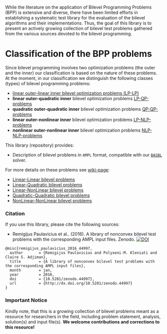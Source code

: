 While the literature on the application of Bilevel Programming Problems (BPP) is extensive and diverse, there have been limited efforts in establishing a systematic test library for the evaluation of the bilevel algorithms and their implementations. Thus, the goal of this library is to present an actively growing collection of bilevel test problems gathered from the various sources devoted to the bilevel programming.

# Classification of the BPP problems

Since bilevel programming involves two optimization problems (the outer and the inner) our classification is based on the nature of these problems. At the moment, in our classification we distinguish the following classes (types) of bilevel programming problems:

 - [linear outer-linear inner bilevel optimization problems (LP-LP)](LP-LP-problems) 
 - **linear outer-quadratic inner** bilevel optimization problems [LP-QP-problems](LP-QP-problems)
 - **quadratic outer-quadratic inner** bilevel optimization problems [QP-QP-problems](QP-QP-problems)
 - **linear outer-nonlinear inner** bilevel optimization problems [LP-NLP-problems](LP-NLP-problems)
 - **nonlinear outer-nonlinear inner** bilevel optimization problems [NLP-NLP-problems](NLP-NLP-problems)

This library (repository) provides:
* Description of bilevel problems in `AMPL` format, compatible with our [`BASBL`](http://basblsolver.github.io/home/ "Bilevel Solver") solver.

For more details on these problems see [wiki-page](https://github.com/basblsolver/test-problems/wiki):

- [Linear-Linear bilevel problems](https://github.com/basblsolver/test-problems/wiki/LP-LP-problems)
- [Linear-Quadratic bilevel problems](https://github.com/basblsolver/test-problems/wiki/LP-QP-problems)
- [Linear-NonLinear bilevel problems](https://github.com/basblsolver/test-problems/wiki/LP-NLP-problems)
- [Quadratic-Quadratic bilevel problems](https://github.com/basblsolver/test-problems/wiki/QP-QP-problems)
- [NonLinear-NonLinear bilevel problems](https://github.com/basblsolver/test-problems/wiki/NLP-NLP-problems)

### Citation

If you use this library, please cite the following sources:

* Remigijus Paulavicius et al.. (2016). A library of nonconvex bilevel test problems with the corresponding AMPL input files. Zenodo. [![DOI](https://zenodo.org/badge/doi/10.5281/zenodo.44997.svg)](http://dx.doi.org/10.5281/zenodo.44997)

```
@misc{remigijus_paulavicius_2016_44997,
  author       = {Remigijus Paulavicius and Polyxeni-M. Kleniati and Claire S. Adjiman},
  title        = {A library of nonconvex bilevel test problems with the corresponding AMPL input files},
  month        = jan,
  year         = 2016,
  doi          = {10.5281/zenodo.44997},
  url          = {http://dx.doi.org/10.5281/zenodo.44997}
}
```

### Important Notice

Kindly note, that this is a growing collection of bilevel problems meant as a resource for researchers in the field, including problem statement, analysis, solution(s) and input file(s).
__We welcome contributions and corrections to this resource!__



